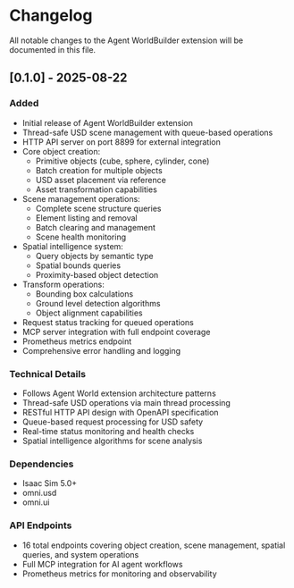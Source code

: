 # Changelog

All notable changes to the Agent WorldBuilder extension will be documented in this file.

## [0.1.0] - 2025-08-22

### Added
- Initial release of Agent WorldBuilder extension
- Thread-safe USD scene management with queue-based operations
- HTTP API server on port 8899 for external integration
- Core object creation:
  - Primitive objects (cube, sphere, cylinder, cone)
  - Batch creation for multiple objects
  - USD asset placement via reference
  - Asset transformation capabilities
- Scene management operations:
  - Complete scene structure queries
  - Element listing and removal
  - Batch clearing and management
  - Scene health monitoring
- Spatial intelligence system:
  - Query objects by semantic type
  - Spatial bounds queries
  - Proximity-based object detection
- Transform operations:
  - Bounding box calculations
  - Ground level detection algorithms
  - Object alignment capabilities
- Request status tracking for queued operations
- MCP server integration with full endpoint coverage
- Prometheus metrics endpoint
- Comprehensive error handling and logging

### Technical Details
- Follows Agent World extension architecture patterns
- Thread-safe USD operations via main thread processing
- RESTful HTTP API design with OpenAPI specification
- Queue-based request processing for USD safety
- Real-time status monitoring and health checks
- Spatial intelligence algorithms for scene analysis

### Dependencies
- Isaac Sim 5.0+
- omni.usd
- omni.ui

### API Endpoints
- 16 total endpoints covering object creation, scene management, spatial queries, and system operations
- Full MCP integration for AI agent workflows
- Prometheus metrics for monitoring and observability